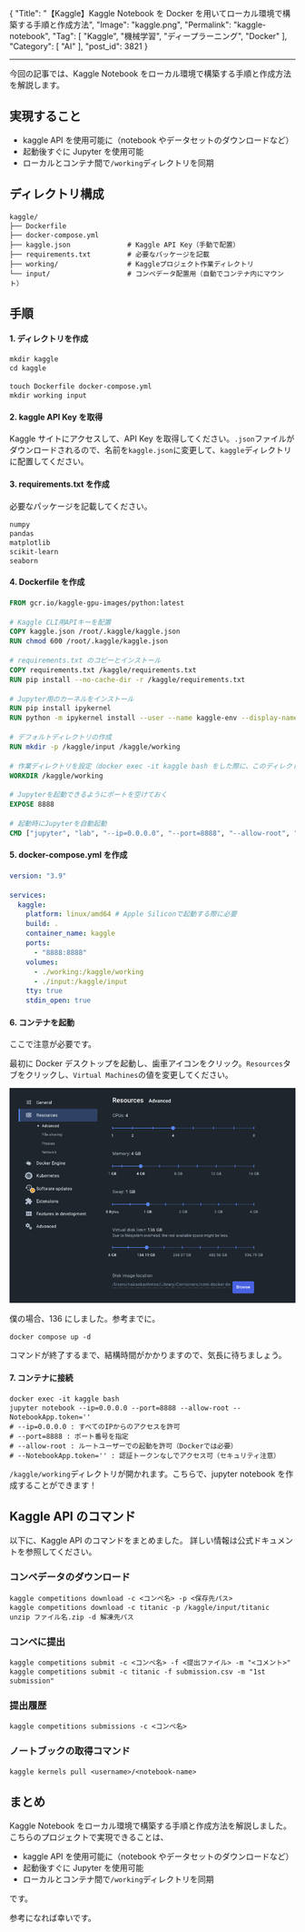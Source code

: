 {
"Title": "【Kaggle】Kaggle Notebook を Docker を用いてローカル環境で構築する手順と作成方法",
"Image": "kaggle.png",
"Permalink": "kaggle-notebook",
"Tag": [
"Kaggle",
"機械学習",
"ディープラーニング",
"Docker"
],
"Category": [
"AI"
],
"post_id": 3821
}

---

今回の記事では、Kaggle Notebook をローカル環境で構築する手順と作成方法を解説します。

## 実現すること

- kaggle API を使用可能に（notebook やデータセットのダウンロードなど）
- 起動後すぐに Jupyter を使用可能
- ローカルとコンテナ間で`/working`ディレクトリを同期

## ディレクトリ構成

```
kaggle/
├── Dockerfile
├── docker-compose.yml
├── kaggle.json              # Kaggle API Key（手動で配置）
├── requirements.txt         # 必要なパッケージを記載
├── working/                 # Kaggleプロジェクト作業ディレクトリ
└── input/                   # コンペデータ配置用（自動でコンテナ内にマウント）

```

## 手順

#### 1. ディレクトリを作成

```shell
mkdir kaggle
cd kaggle

touch Dockerfile docker-compose.yml
mkdir working input
```

#### 2. kaggle API Key を取得

Kaggle サイトにアクセスして、API Key を取得してください。`.json`ファイルがダウンロードされるので、名前を`kaggle.json`に変更して、`kaggle`ディレクトリに配置してください。

#### 3. requirements.txt を作成

必要なパッケージを記載してください。

```
numpy
pandas
matplotlib
scikit-learn
seaborn
```

#### 4. Dockerfile を作成

```dockerfile
FROM gcr.io/kaggle-gpu-images/python:latest

# Kaggle CLI用APIキーを配置
COPY kaggle.json /root/.kaggle/kaggle.json
RUN chmod 600 /root/.kaggle/kaggle.json

# requirements.txt のコピーとインストール
COPY requirements.txt /kaggle/requirements.txt
RUN pip install --no-cache-dir -r /kaggle/requirements.txt

# Jupyter用のカーネルをインストール
RUN pip install ipykernel
RUN python -m ipykernel install --user --name kaggle-env --display-name "Python (Kaggle)"

# デフォルトディレクトリの作成
RUN mkdir -p /kaggle/input /kaggle/working

# 作業ディレクトリを設定（docker exec -it kaggle bash をした際に、このディレクトリが開かれる）
WORKDIR /kaggle/working

# Jupyterを起動できるようにポートを空けておく
EXPOSE 8888

# 起動時にJupyterを自動起動
CMD ["jupyter", "lab", "--ip=0.0.0.0", "--port=8888", "--allow-root", "--NotebookApp.token=''", "--NotebookApp.password=''"]

```

#### 5. docker-compose.yml を作成

```yaml
version: "3.9"

services:
  kaggle:
    platform: linux/amd64 # Apple Siliconで起動する際に必要
    build: .
    container_name: kaggle
    ports:
      - "8888:8888"
    volumes:
      - ./working:/kaggle/working
      - ./input:/kaggle/input
    tty: true
    stdin_open: true
```

#### 6. コンテナを起動

ここで注意が必要です。

最初に Docker デスクトップを起動し、歯車アイコンをクリック。`Resources`タブをクリックし、`Virtual Machines`の値を変更してください。

![docker-setting](internal/images/docker-setting.png)

僕の場合、136 にしました。参考までに。

```shell
docker compose up -d
```

コマンドが終了するまで、結構時間がかかりますので、気長に待ちましょう。

#### 7. コンテナに接続

```shell
docker exec -it kaggle bash
jupyter notebook --ip=0.0.0.0 --port=8888 --allow-root --NotebookApp.token=''
# --ip=0.0.0.0 : すべてのIPからのアクセスを許可
# --port=8888 : ポート番号を指定
# --allow-root : ルートユーザーでの起動を許可（Dockerでは必要）
# --NotebookApp.token='' : 認証トークンなしでアクセス可（セキュリティ注意）
```

`/kaggle/working`ディレクトリが開かれます。こちらで、jupyter notebook を作成することができます！

## Kaggle API のコマンド

以下に、Kaggle API のコマンドをまとめました。
詳しい情報は公式ドキュメントを参照してください。

### コンペデータのダウンロード

```shell
kaggle competitions download -c <コンペ名> -p <保存先パス>
kaggle competitions download -c titanic -p /kaggle/input/titanic
unzip ファイル名.zip -d 解凍先パス
```

### コンペに提出

```shell
kaggle competitions submit -c <コンペ名> -f <提出ファイル> -m "<コメント>"
kaggle competitions submit -c titanic -f submission.csv -m "1st submission"
```

### 提出履歴

```shell
kaggle competitions submissions -c <コンペ名>
```

### ノートブックの取得コマンド

```shell
kaggle kernels pull <username>/<notebook-name>
```

## まとめ

Kaggle Notebook をローカル環境で構築する手順と作成方法を解説しました。
こちらのプロジェクトで実現できることは、

- kaggle API を使用可能に（notebook やデータセットのダウンロードなど）
- 起動後すぐに Jupyter を使用可能
- ローカルとコンテナ間で`/working`ディレクトリを同期

です。

参考になれば幸いです。
